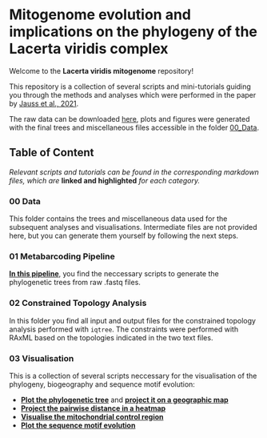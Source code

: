 # Mitogenome evolution and implications on the phylogeny of the Lacerta viridis complex

Welcome to the **Lacerta viridis mitogenome** repository!

This repository is a collection of several scripts and mini-tutorials guiding you through the methods and analyses which were performed in the paper by [Jauss et al., 2021](https://doi.org/10.1080/14772000.2021.1912205).

The raw data can be downloaded [here](), plots and figures were generated with the final trees and miscellaneous files accessible in the folder [00_Data](00_Data/). 

## Table of Content
*Relevant scripts and tutorials can be found in the corresponding markdown files, which are* **linked and highlighted** *for each category.*

### 00 Data
This folder contains the trees and miscellaneous data used for the subsequent analyses and visualisations. Intermediate files are not provided here, but you can generate them yourself by following the next steps.

### 01 Metabarcoding Pipeline
**[In this pipeline](01_Pipeline/Readme.md)**, you find the neccessary scripts to generate the phylogenetic trees from raw .fastq files.

### 02 Constrained Topology Analysis
In this folder you find all input and output files for the constrained topology analysis performed with `iqtree`. The constraints were performed with RAxML based on the topologies indicated in the two text files.

### 03 Visualisation
This is a collection of several scripts neccessary for the visualisation of the phylogeny, biogeography and sequence motif evolution:
- **[Plot the phylogenetic tree](03_Visualisation/Readme.md#plot-phylogram-with-ggtree)** and **[project it on a geographic map](03_Visualisation/Readme.md#plot-phylogeny-projected-on-map)**
- **[Project the pairwise distance in a heatmap](03_Visualisation/Readme.md#pairwise-distance-heatmap)**
- **[Visualise the mitochondrial control region](03_Visualisation/Readme.md#control-region-visualisation)**
- **[Plot the sequence motif evolution](03_Visualisation/Readme.md#motif-evolution)**
